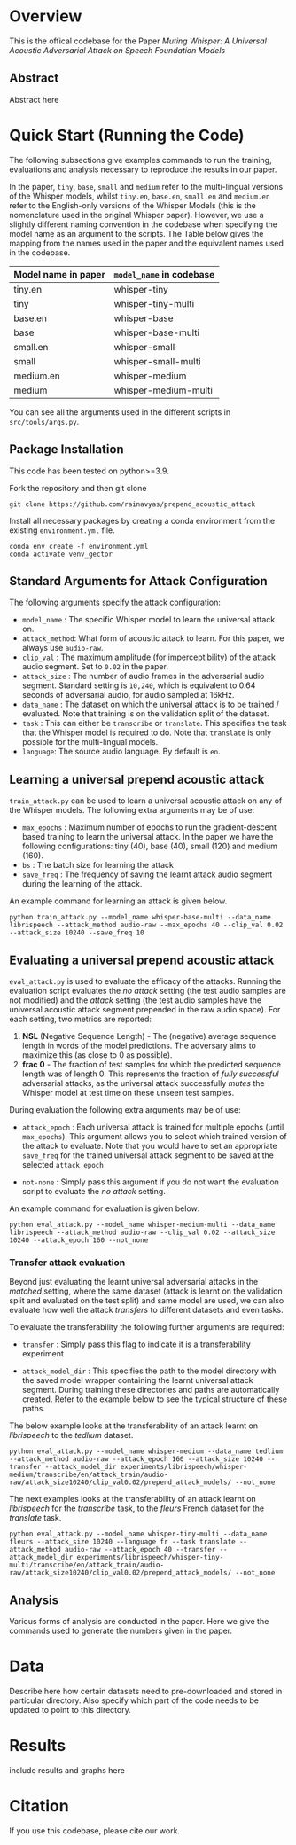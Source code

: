 # Overview

This is the offical codebase for the Paper _Muting Whisper: A Universal Acoustic Adversarial Attack on Speech Foundation Models_

## Abstract
Abstract here

# Quick Start (Running the Code)



The following subsections give examples commands to run the training, evaluations and analysis necessary to reproduce the results in our paper.

In the paper, `tiny`, `base`, `small` and `medium` refer to the multi-lingual versions of the Whisper models, whilst `tiny.en`, `base.en`, `small.en` and `medium.en` refer to the English-only versions of the Whisper Models (this is the nomenclature used in the original Whisper paper). However, we use a slightly different naming convention in the codebase when specifying the model name as an argument to the scripts. The Table below gives the mapping from the names used in the paper and the equivalent names used in the codebase.

| Model name in paper | `model_name` in codebase |
| --------------- | ------------------- |
| tiny.en | whisper-tiny |
| tiny | whisper-tiny-multi |
| base.en | whisper-base |
| base | whisper-base-multi |
| small.en | whisper-small |
| small | whisper-small-multi |
| medium.en | whisper-medium |
| medium | whisper-medium-multi |


You can see all the arguments used in the different scripts in `src/tools/args.py`.

## Package Installation

This code has been tested on python>=3.9.

Fork the repository and then git clone

`git clone https://github.com/rainavyas/prepend_acoustic_attack`


Install all necessary packages by creating a conda environment from the existing `environment.yml` file.

```
conda env create -f environment.yml
conda activate venv_gector
```

## Standard Arguments for Attack Configuration

The following arguments specify the attack configuration:

- `model_name` : The specific Whisper model to learn the universal attack on.
- `attack_method`: What form of acoustic attack to learn. For this paper, we always use `audio-raw`.
- `clip_val` : The maximum amplitude (for imperceptibility) of the attack audio segment. Set to `0.02` in the paper.
- `attack_size` : The number of audio frames in the adversarial audio segment. Standard setting is `10,240`, which is equivalent to 0.64 seconds of adversarial audio, for audio sampled at 16kHz.
- `data_name` : The dataset on which the universal attack is to be trained / evaluated. Note that training is on the validation split of the dataset.
- `task` : This can either be `transcribe` or `translate`. This specifies the task that the Whisper model is required to do. Note that `translate` is only possible for the multi-lingual models.
- `language`: The source audio language. By default is `en`.

## Learning a universal prepend acoustic attack

`train_attack.py` can be used to learn a universal acoustic attack on any of the Whisper models. The following extra arguments may be of use:

- `max_epochs` : Maximum number of epochs to run the gradient-descent based training to learn the universal attack. In the paper we have the following configurations: tiny (40), base (40), small (120) and medium (160).
- `bs` : The batch size for learning the attack
- `save_freq` : The frequency of saving the learnt attack audio segment during the learning of the attack.

An example command for learning an attack is given below.

`python train_attack.py --model_name whisper-base-multi --data_name librispeech --attack_method audio-raw --max_epochs 40 --clip_val 0.02 --attack_size 10240 --save_freq 10`

## Evaluating a universal prepend acoustic attack

`eval_attack.py` is used to evaluate the efficacy of the attacks. Running the evaluation script evaluates the _no attack_ setting (the test audio samples are not modified) and the _attack_ setting (the test audio samples have the universal acoustic attack segment prepended in the raw audio space). For each setting, two metrics are reported:

1. **NSL** (Negative Sequence Length) - The (negative) average sequence length in words of the model predictions. The adversary aims to maximize this (as close to 0 as possible).
2. **frac 0** - The fraction of test samples for which the predicted sequence length was of length 0. This represents the fraction of _fully successful_ adversarial attacks, as the universal attack successfully _mutes_ the Whisper model at test time on these unseen test samples.

During evaluation the following extra arguments may be of use:

- `attack_epoch` : Each universal attack is trained for multiple epochs (until `max_epochs`). This argument allows you to select which trained version of the attack to evaluate. Note that you would have to set an appropriate `save_freq` for the trained universal attack segment to be saved at the selected `attack_epoch`
  
- `not-none` : Simply pass this argument if you do not want the evaluation script to evaluate the _no attack_ setting.

An example command for evaluation is given below:

`python eval_attack.py --model_name whisper-medium-multi --data_name librispeech --attack_method audio-raw --clip_val 0.02 --attack_size 10240 --attack_epoch 160 --not_none`


### Transfer attack evaluation

Beyond just evaluating the learnt universal adversarial attacks in the _matched_ setting, where the same dataset (attack is learnt on the validation split and evaluated on the test split) and same model are used, we can also evaluate how well the attack _transfers_ to different datasets and even tasks.

To evaluate the transferability the following further arguments are required:

- `transfer` : Simply pass this flag to indicate it is a transferability experiment

- `attack_model_dir` : This specifies the path to the model directory with the saved model wrapper containing the learnt universal attack segment. During training these directories and paths are automatically created. Refer to the example below to see the typical structure of these paths.

The below example looks at the transferability of an attack learnt on _librispeech_ to the _tedlium_ dataset.

`python eval_attack.py --model_name whisper-medium --data_name tedlium --attack_method audio-raw --attack_epoch 160 --attack_size 10240 --transfer --attack_model_dir experiments/librispeech/whisper-medium/transcribe/en/attack_train/audio-raw/attack_size10240/clip_val0.02/prepend_attack_models/ --not_none`


The next examples looks at the transferability of an attack learnt on _librispeech_ for the _transcribe_ task, to the _fleurs_ French dataset for the _translate_ task.

`python eval_attack.py --model_name whisper-tiny-multi --data_name fleurs --attack_size 10240 --language fr --task translate --attack_method audio-raw --attack_epoch 40 --transfer --attack_model_dir experiments/librispeech/whisper-tiny-multi/transcribe/en/attack_train/audio-raw/attack_size10240/clip_val0.02/prepend_attack_models/ --not_none`


## Analysis

Various forms of analysis are conducted in the paper. Here we give the commands used to generate the numbers given in the paper.


# Data

Describe here how certain datasets need to pre-downloaded and stored in particular directory. Also specify which part of the code needs to be updated to point to this directory.

# Results

include results and graphs here


# Citation

If you use this codebase, please cite our work.
